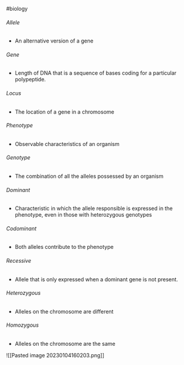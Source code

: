 #biology
###### Allele
- An alternative version of a gene
###### Gene
- Length of DNA that is a sequence of bases coding for a particular polypeptide.
###### Locus
- The location of a gene in a chromosome
###### Phenotype
- Observable characteristics of an organism
###### Genotype
- The combination of all the alleles possessed by an organism
###### Dominant
- Characteristic in which the allele responsible is expressed in the phenotype, even in those with heterozygous genotypes
###### Codominant
- Both alleles contribute to the phenotype
###### Recessive
- Allele that is only expressed when a dominant gene is not present.
###### Heterozygous
- Alleles on the chromosome are different
###### Homozygous
- Alleles on the chromosome are the same

![[Pasted image 20230104160203.png]]